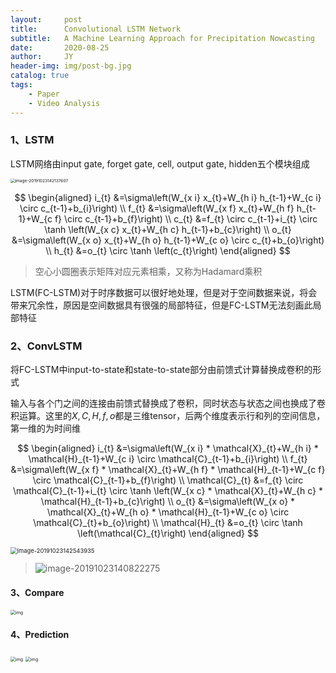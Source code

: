 ```yaml
---
layout:     post
title:      Convolutional LSTM Network
subtitle:   A Machine Learning Approach for Precipitation Nowcasting
date:       2020-08-25
author:     JY
header-img: img/post-bg.jpg
catalog: true
tags:
    - Paper
    - Video Analysis
---
```




### 1、LSTM

LSTM网络由input gate, forget gate, cell, output gate, hidden五个模块组成

<img src="https://github.com/ZJU-CVs/zju-cvs.github.io/raw/master/img/video-analysis/4.png" alt="image-20191023142137607" style="zoom:47%;" />


$$
\begin{aligned} i_{t} &=\sigma\left(W_{x i} x_{t}+W_{h i} h_{t-1}+W_{c i} \circ c_{t-1}+b_{i}\right) \\ f_{t} &=\sigma\left(W_{x f} x_{t}+W_{h f} h_{t-1}+W_{c f} \circ c_{t-1}+b_{f}\right) \\ c_{t} &=f_{t} \circ c_{t-1}+i_{t} \circ \tanh \left(W_{x c} x_{t}+W_{h c} h_{t-1}+b_{c}\right) \\ o_{t} &=\sigma\left(W_{x o} x_{t}+W_{h o} h_{t-1}+W_{c o} \circ c_{t}+b_{o}\right) \\ h_{t} &=o_{t} \circ \tanh \left(c_{t}\right) \end{aligned}
$$



> 空心小圆圈表示矩阵对应元素相乘，又称为Hadamard乘积



LSTM(FC-LSTM)对于时序数据可以很好地处理，但是对于空间数据来说，将会带来冗余性，原因是空间数据具有很强的局部特征，但是FC-LSTM无法刻画此局部特征



### 2、ConvLSTM

将FC-LSTM中input-to-state和state-to-state部分由前馈式计算替换成卷积的形式

输入与各个门之间的连接由前馈式替换成了卷积，同时状态与状态之间也换成了卷积运算。这里的$X,C,H,f,o$都是三维tensor，后两个维度表示行和列的空间信息，第一维的为时间维


$$
\begin{aligned} i_{t} &=\sigma\left(W_{x i} * \mathcal{X}_{t}+W_{h i} * \mathcal{H}_{t-1}+W_{c i} \circ \mathcal{C}_{t-1}+b_{i}\right) \\ f_{t} &=\sigma\left(W_{x f} * \mathcal{X}_{t}+W_{h f} * \mathcal{H}_{t-1}+W_{c f} \circ \mathcal{C}_{t-1}+b_{f}\right) \\ \mathcal{C}_{t} &=f_{t} \circ \mathcal{C}_{t-1}+i_{t} \circ \tanh \left(W_{x c} * \mathcal{X}_{t}+W_{h c} * \mathcal{H}_{t-1}+b_{c}\right) \\ o_{t} &=\sigma\left(W_{x o} * \mathcal{X}_{t}+W_{h o} * \mathcal{H}_{t-1}+W_{c o} \circ \mathcal{C}_{t}+b_{o}\right) \\ \mathcal{H}_{t} &=o_{t} \circ \tanh \left(\mathcal{C}_{t}\right) \end{aligned}
$$


<img src="https://github.com/ZJU-CVs/zju-cvs.github.io/raw/master/img/video-analysis/5.png" alt="image-20191023142543935" style="zoom:67%;" />

> ![image-20191023140822275](https://github.com/ZJU-CVs/zju-cvs.github.io/raw/master/img/video-analysis/6.png)





#### 3、Compare

<img src="https://github.com/ZJU-CVs/zju-cvs.github.io/raw/master/img/video-analysis/7.png" alt="img" style="zoom:50%;" />

#### 4、Prediction

<img src="https://github.com/ZJU-CVs/zju-cvs.github.io/raw/master/img/video-analysis/8.png" alt="img" style="zoom:50%;" />

<img src="https://github.com/ZJU-CVs/zju-cvs.github.io/raw/master/img/video-analysis/9.png" alt="img" style="zoom:50%;" />